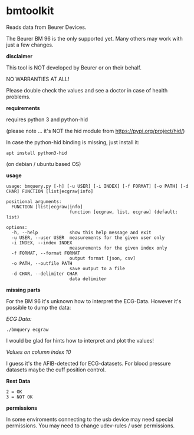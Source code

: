 # bmtoolkit

Reads data from Beurer Devices.

The Beurer BM 96 is the only supported yet. Many others may work with just a few changes.

**disclaimer**

This tool is NOT developed by Beurer or on their behalf. 

NO WARRANTIES AT ALL!

Please double check the values and see a doctor in case of health problems.

**requirements**

requires python 3 and python-hid

(please note ... it's NOT the hid module from https://pypi.org/project/hid/)

In case the python-hid binding is missing, just install it:

```
apt install python3-hid
```
(on debian / ubuntu based OS)

**usage**

```
usage: bmquery.py [-h] [-u USER] [-i INDEX] [-f FORMAT] [-o PATH] [-d CHAR] FUNCTION [list|ecgraw|info]

positional arguments:
  FUNCTION [list|ecgraw|info]
                        function [ecgraw, list, ecgraw] (default: list)

options:
  -h, --help            show this help message and exit
  -u USER, --user USER  measurements for the given user only
  -i INDEX, --index INDEX
                        measurements for the given index only
  -f FORMAT, --format FORMAT
                        output format [json, csv]
  -o PATH, --outfile PATH
                        save output to a file
  -d CHAR, --delimiter CHAR
                        data delimiter
```

**missing parts**

For the BM 96 it's unknown how to interpret the ECG-Data. However it's possible to dump the data:

*ECG Data:*

```
./bmquery ecgraw
```
I would be glad for hints how to interpret and plot the values!

*Values on column index 10*

I guess it's the AFIB-detected for ECG-datasets. For blood pressure datasets maybe the cuff position control.

**Rest Data**

```
2 = OK
3 = NOT OK
```

**permissions**

In some enviroments connecting to the usb device may need special permissions. You may need to change udev-rules / user permissions.
